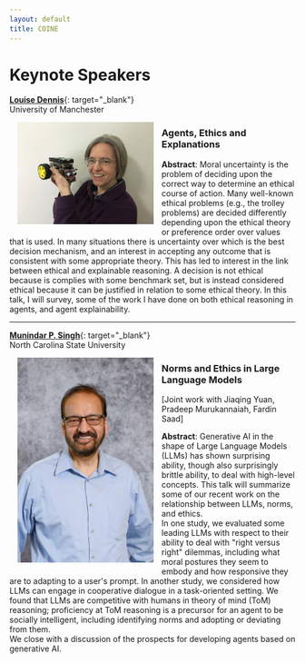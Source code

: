 ```yaml
---
layout: default
title: COINE
---
```


# Keynote Speakers

[**Louise Dennis**](https://personalpages.manchester.ac.uk/staff/louise.dennis/){: target="_blank"}<br/>
University of Manchester<br/>
<img width="240px" style="margin: 1em; float: left" src="assets/image/louise.png" />

### Agents, Ethics and Explanations

**Abstract**: Moral uncertainty is the problem of deciding upon the correct way to determine an ethical course of action.
Many well-known ethical problems (e.g., the trolley problems) are decided differently depending upon the ethical theory or preference order over values that is used.
In many situations there is uncertainty over which is the best decision mechanism, and an interest in accepting any outcome that is consistent with some appropriate theory.
This has led to interest in the link between ethical and explainable reasoning.
A decision is not ethical because is complies with some benchmark set, but is instead considered ethical because it can be justified in relation to some ethical theory.
In this talk, I will survey, some of the work I have done on both ethical reasoning in agents, and agent explainability.

---

[**Munindar P. Singh**](https://www.go.ncsu.edu/mpsingh/){: target="_blank"}<br/>
North Carolina State University<br/>
<img width="240px" style="margin: 1em; float: left" src="assets/image/mpsingh.png" />

### Norms and Ethics in Large Language Models

[Joint work with Jiaqing Yuan, Pradeep Murukannaiah, Fardin Saad]<br/>

**Abstract**: Generative AI in the shape of Large Language Models (LLMs) has shown surprising ability, though also surprisingly brittle ability, to deal with high-level concepts.
This talk will summarize some of our recent work on the relationship between LLMs, norms, and ethics.<br/>
In one study, we evaluated some leading LLMs with respect to their ability to deal with "right versus right" dilemmas, including what moral postures they seem to embody and how responsive they are to adapting to a user's prompt.
In another study, we considered how LLMs can engage in cooperative dialogue in a task-oriented setting.
We found that LLMs are competitive with humans in theory of mind (ToM) reasoning; proficiency at ToM reasoning is a precursor for an agent to be socially intelligent, including identifying norms and adopting or deviating from them.<br/>
We close with a discussion of the prospects for developing agents based on generative AI.
